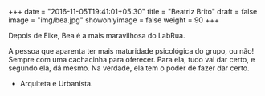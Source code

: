 +++
date = "2016-11-05T19:41:01+05:30"
title = "Beatriz Brito"
draft = false
image = "img/bea.jpg"
showonlyimage = false
weight = 90
+++

Depois de Elke, Bea é a mais maravilhosa do LabRua.

<!--more-->

A pessoa que aparenta ter mais maturidade psicológica do grupo, ou não! Sempre com uma cachacinha para oferecer. Para ela, tudo vai dar certo, e segundo ela, dá mesmo. Na verdade, ela tem o poder de fazer dar certo.

* Arquiteta e Urbanista.
